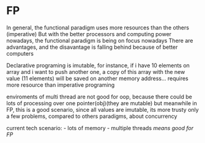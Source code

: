 # FP

In general, the functional paradigm uses more resources than the others (imperative)
But with the better processors and computing power nowadays, the functional paradigm is being on focus nowadays
There are advantages, and the disavantage is falling behind because of better computers

Declarative programing is imutable, for instance, if i have 10 elements on array and i want to push another one,
a copy of this array with the new value (11 elements) will be saved on another memory address... requires more resource than imperative programing

enviroments of multi thread are not good for oop, because there could be lots of processing over one pointer(obj)(they are mutable)
but meanwhile in FP, this is a good scenario, since all values are imutable, its more trusty
only a few problems, compared to others paradigms, about concurrency

current tech scenario:
    - lots of memory
    - multiple threads
*means good for FP*